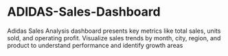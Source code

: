 # ADIDAS-Sales-Dashboard
Adidas Sales Analysis dashboard presents key metrics like total sales, units sold, and operating profit. Visualize sales trends by month, city, region, and product to understand performance and identify growth areas
